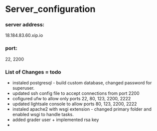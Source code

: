 # Server_configuration

### server address: 
18.184.83.60.xip.io

### port: 
22, 2200

### List of Changes = todo 
  - instaled postgresql - build custom database, changed password for superuser.
  - updated ssh config file to accept connections from port 2200 
  - cofigured ufw to allow only ports 22, 80, 123, 2200, 2222 
  - updated lightsale console to allow ports 80, 123, 2200, 2222
  - instaled apache2 with wsgi extension - changed primary folder and enabled wsgi to handle tasks. 
  - added grader user + implemented rsa key
  - 
  
